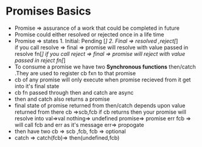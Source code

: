 # Promises Basics
  * Promise => assurance of a work that could be completed in future
  * Promise could either resolved or rejected once in a life time 
  * Promise => states 
                    1. Initial:  Pending [*]
                    2.  Final => resolved ,reject[*]  
                        if you call resolve => final => promise will resolve with value passed in resolve fn[*]
                        if you call reject => final => promise will reject with value passed in reject  fn[*]
  * To consume a promise we have two **Synchronous functions** then/catch .They are used to register cb fxn to that promise 
  * cb of any promise will only execute when promise recieved from it get into it's final state
  * cb fn passed through then and catch are async
  * then and catch also returns  a promise
  * final state of  promise returned from  then/catch depends upon value returned from there cb =>scb,fcb
            if cb returns then your promise will resolve into
                        val=>val
                        nothing=> undefined
                        promise=> promise
                        err
                          fcb => will call fcb and err as it's message 
                          err=> propogate 
  * then have two cb => scb ,fcb, fcb => optional
  * catch => catch(fcb)=> then(undefined,fcb)

  <!-- I will create my own Promise-->